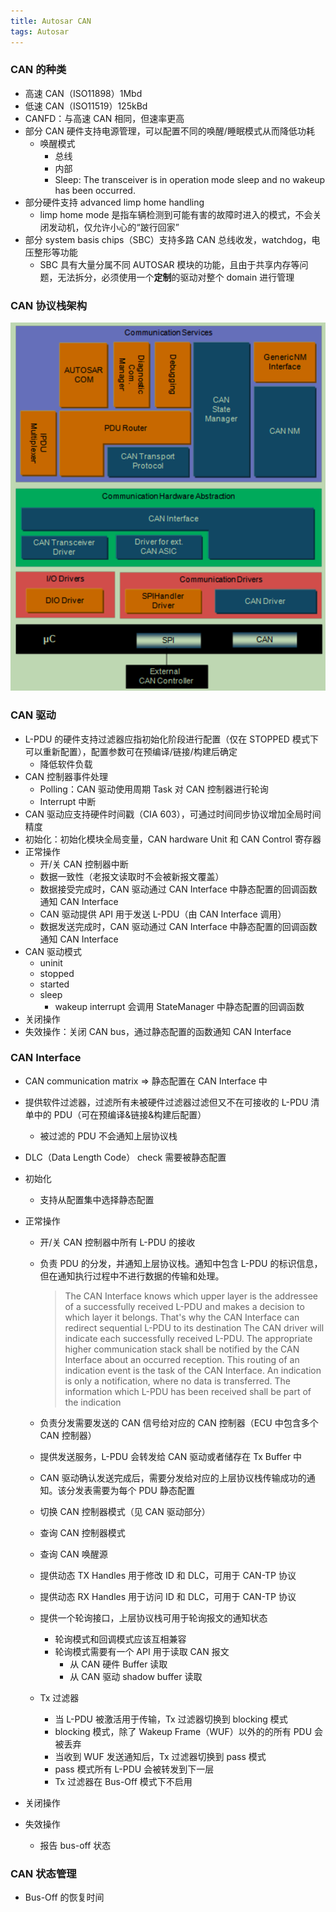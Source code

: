 ```yaml
---
title: Autosar CAN
tags: Autosar
---
```


### CAN 的种类

- 高速 CAN（ISO11898）1Mbd
- 低速 CAN（ISO11519）125kBd
- CANFD：与高速 CAN 相同，但速率更高
- 部分 CAN 硬件支持电源管理，可以配置不同的唤醒/睡眠模式从而降低功耗
  - 唤醒模式
    - 总线
    - 内部
    - Sleep: The transceiver is in operation mode sleep and no wakeup has been occurred.
- 部分硬件支持 advanced limp home handling
  - limp home mode 是指车辆检测到可能有害的故障时进入的模式，不会关闭发动机，仅允许小心的“跛行回家”
- 部分 system basis chips（SBC）支持多路 CAN 总线收发，watchdog，电压整形等功能
  - SBC 具有大量分属不同 AUTOSAR 模块的功能，且由于共享内存等问题，无法拆分，必须使用一个**定制**的驱动对整个 domain 进行管理

### CAN 协议栈架构

![image.png](images/AUTOSAR_CAN_1.png)

### CAN 驱动

- L-PDU 的硬件支持过滤器应指初始化阶段进行配置（仅在 STOPPED 模式下可以重新配置），配置参数可在预编译/链接/构建后确定
  - 降低软件负载
- CAN 控制器事件处理
  - Polling：CAN 驱动使用周期 Task 对 CAN 控制器进行轮询
  - Interrupt 中断
- CAN 驱动应支持硬件时间戳（CIA 603），可通过时间同步协议增加全局时间精度
- 初始化：初始化模块全局变量，CAN hardware Unit 和 CAN Control 寄存器
- 正常操作
  - 开/关 CAN 控制器中断
  - 数据一致性（老报文读取时不会被新报文覆盖）
  - 数据接受完成时，CAN 驱动通过 CAN Interface 中静态配置的回调函数通知 CAN Interface
  - CAN 驱动提供 API 用于发送 L-PDU（由 CAN Interface 调用）
  - 数据发送完成时，CAN 驱动通过 CAN Interface 中静态配置的回调函数通知 CAN Interface
- CAN 驱动模式
  - uninit
  - stopped
  - started
  - sleep
    - wakeup interrupt 会调用 StateManager 中静态配置的回调函数
- 关闭操作
- 失效操作：关闭 CAN bus，通过静态配置的函数通知 CAN Interface

### CAN Interface

- CAN communication matrix => 静态配置在 CAN Interface 中
- 提供软件过滤器，过滤所有未被硬件过滤器过滤但又不在可接收的 L-PDU 清单中的 PDU（可在预编译&链接&构建后配置）
  - 被过滤的 PDU 不会通知上层协议栈
- DLC（Data Length Code） check 需要被静态配置
- 初始化
  - 支持从配置集中选择静态配置
- 正常操作

  - 开/关 CAN 控制器中所有 L-PDU 的接收
  - 负责 PDU 的分发，并通知上层协议栈。通知中包含 L-PDU 的标识信息，但在通知执行过程中不进行数据的传输和处理。

    > The CAN Interface knows which upper layer is the addressee of a successfully received L-PDU and makes a decision to which layer it belongs. That's why the CAN Interface can redirect sequential L-PDU to its destination
    > The CAN driver will indicate each successfully received L-PDU. The appropriate higher communication stack shall be notified by the CAN Interface about an occurred reception. This routing of an indication event is the task of the CAN Interface. An indication is only a notification, where no data is transferred. The information which L-PDU has been received shall be part of the indication

  - 负责分发需要发送的 CAN 信号给对应的 CAN 控制器（ECU 中包含多个 CAN 控制器）
  - 提供发送服务，L-PDU 会转发给 CAN 驱动或者储存在 Tx Buffer 中
  - CAN 驱动确认发送完成后，需要分发给对应的上层协议栈传输成功的通知。该分发表需要为每个 PDU 静态配置
  - 切换 CAN 控制器模式（见 CAN 驱动部分）
  - 查询 CAN 控制器模式
  - 查询 CAN 唤醒源
  - 提供动态 TX Handles 用于修改 ID 和 DLC，可用于 CAN-TP 协议
  - 提供动态 RX Handles 用于访问 ID 和 DLC，可用于 CAN-TP 协议
  - 提供一个轮询接口，上层协议栈可用于轮询报文的通知状态
    - 轮询模式和回调模式应该互相兼容
    - 轮询模式需要有一个 API 用于读取 CAN 报文
      - 从 CAN 硬件 Buffer 读取
      - 从 CAN 驱动 shadow buffer 读取
  - Tx 过滤器
    - 当 L-PDU 被激活用于传输，Tx 过滤器切换到 blocking 模式
    - blocking 模式，除了 Wakeup Frame（WUF）以外的的所有 PDU 会被丢弃
    - 当收到 WUF 发送通知后，Tx 过滤器切换到 pass 模式
    - pass 模式所有 L-PDU 会被转发到下一层
    - Tx 过滤器在 Bus-Off 模式下不启用

- 关闭操作
- 失效操作
  - 报告 bus-off 状态

### CAN 状态管理

- Bus-Off 的恢复时间
